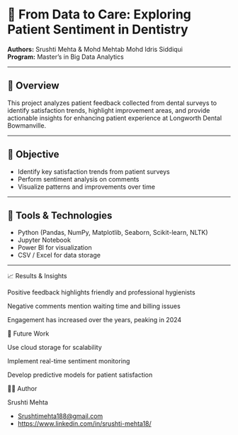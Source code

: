 # 🦷 From Data to Care: Exploring Patient Sentiment in Dentistry

**Authors:** Srushti Mehta & Mohd Mehtab Mohd Idris Siddiqui  
**Program:** Master’s in Big Data Analytics   

---

## 📖 Overview
This project analyzes patient feedback collected from dental surveys to identify satisfaction trends, highlight improvement areas, and provide actionable insights for enhancing patient experience at Longworth Dental Bowmanville.

---

## 🎯 Objective
- Identify key satisfaction trends from patient surveys  
- Perform sentiment analysis on comments  
- Visualize patterns and improvements over time  

---

## 🧰 Tools & Technologies
- Python (Pandas, NumPy, Matplotlib, Seaborn, Scikit-learn, NLTK)
- Jupyter Notebook
- Power BI for visualization
- CSV / Excel for data storage

---

📈 Results & Insights

Positive feedback highlights friendly and professional hygienists

Negative comments mention waiting time and billing issues

Engagement has increased over the years, peaking in 2024


🔮 Future Work

Use cloud storage for scalability

Implement real-time sentiment monitoring

Develop predictive models for patient satisfaction


👩‍💻 Author

Srushti Mehta
- Srushtimehta188@gmail.com
- https://www.linkedin.com/in/srushti-mehta18/

